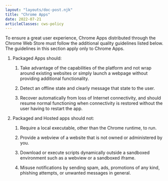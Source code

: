 ```yaml
---
layout: "layouts/doc-post.njk"
title: "Chrome Apps"
date: 2022-07-21
articleClasses: cws-policy
---
```


<!-- Atypical formatting is necessary to enable markdown formatting for LI contents -->

To ensure a great user experience, Chrome Apps distributed through the Chrome Web Store must follow
the additional quality guidelines listed below. The guidelines in this section apply only to Chrome
Apps.

1. Packaged Apps should:

    1. Take advantage of the capabilities of the platform and not wrap around existing websites or
       simply launch a webpage without providing additional functionality.

    1. Detect an offline state and clearly message that state to the user.

    1. Recover automatically from loss of Internet connectivity, and should resume normal
       functioning when connectivity is restored without the user having to restart the app.

1. Packaged and Hosted apps should not:

    1. Require a local executable, other than the Chrome runtime, to run.

    1. Provide a webview of a website that is not owned or administered by you.

    1. Download or execute scripts dynamically outside a sandboxed environment such as a webview or
       a sandboxed iframe.

    1. Misuse notifications by sending spam, ads, promotions of any kind, phishing attempts, or
       unwanted messages in general.

